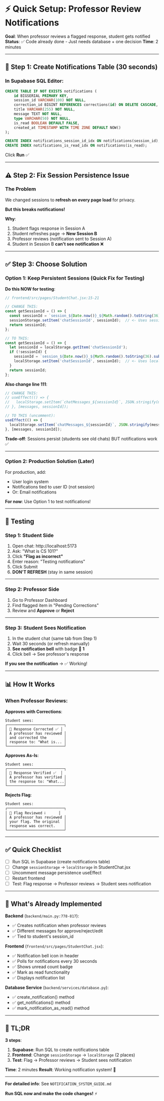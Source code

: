 # ⚡ Quick Setup: Professor Review Notifications

**Goal**: When professor reviews a flagged response, student gets notified
**Status**: ✅ Code already done - Just needs database + one decision
**Time**: 2 minutes

---

## 🚀 Step 1: Create Notifications Table (30 seconds)

### In Supabase SQL Editor:

```sql
CREATE TABLE IF NOT EXISTS notifications (
    id BIGSERIAL PRIMARY KEY,
    session_id VARCHAR(100) NOT NULL,
    correction_id BIGINT REFERENCES corrections(id) ON DELETE CASCADE,
    title VARCHAR(255) NOT NULL,
    message TEXT NOT NULL,
    type VARCHAR(50) NOT NULL,
    is_read BOOLEAN DEFAULT FALSE,
    created_at TIMESTAMP WITH TIME ZONE DEFAULT NOW()
);

CREATE INDEX notifications_session_id_idx ON notifications(session_id);
CREATE INDEX notifications_is_read_idx ON notifications(is_read);
```

Click **Run** ✅

---

## ⚠️ Step 2: Fix Session Persistence Issue

### The Problem

We changed sessions to **refresh on every page load** for privacy.

**But this breaks notifications!**

**Why**:
1. Student flags response in Session A
2. Student refreshes page → **New Session B**
3. Professor reviews (notification sent to Session A)
4. Student in Session B **can't see notification** ❌

---

## ✅ Step 3: Choose Solution

### Option 1: Keep Persistent Sessions (Quick Fix for Testing)

**Do this NOW for testing**:

```javascript
// frontend/src/pages/StudentChat.jsx:15-21

// CHANGE THIS:
const getSessionId = () => {
  const sessionId = `session_${Date.now()}_${Math.random().toString(36).substr(2, 9)}`;
  sessionStorage.setItem('chatSessionId', sessionId);  // <- Uses sessionStorage
  return sessionId;
};

// TO THIS:
const getSessionId = () => {
  let sessionId = localStorage.getItem('chatSessionId');
  if (!sessionId) {
    sessionId = `session_${Date.now()}_${Math.random().toString(36).substr(2, 9)}`;
    localStorage.setItem('chatSessionId', sessionId);  // <- Uses localStorage
  }
  return sessionId;
};
```

**Also change line 111**:

```javascript
// CHANGE THIS:
// useEffect(() => {
//   localStorage.setItem(`chatMessages_${sessionId}`, JSON.stringify(messages));
// }, [messages, sessionId]);

// TO THIS (uncomment):
useEffect(() => {
  localStorage.setItem(`chatMessages_${sessionId}`, JSON.stringify(messages));
}, [messages, sessionId]);
```

**Trade-off**: Sessions persist (students see old chats) BUT notifications work ✅

---

### Option 2: Production Solution (Later)

For production, add:
- User login system
- Notifications tied to user ID (not session)
- Or: Email notifications

**For now**: Use Option 1 to test notifications!

---

## 🧪 Testing

### Step 1: Student Side

1. Open chat: http://localhost:5173
2. Ask: "What is CS 101?"
3. Click **"Flag as incorrect"**
4. Enter reason: "Testing notifications"
5. Click Submit
6. **DON'T REFRESH** (stay in same session)

---

### Step 2: Professor Side

1. Go to Professor Dashboard
2. Find flagged item in "Pending Corrections"
3. Review and **Approve** or **Reject**

---

### Step 3: Student Sees Notification

1. In the student chat (same tab from Step 1)
2. Wait 30 seconds (or refresh manually)
3. **See notification bell** with badge 🔔 **1**
4. Click bell → See professor's response

**If you see the notification** → ✅ Working!

---

## 📊 How It Works

### When Professor Reviews:

**Approves with Corrections**:
```
Student sees:
┌──────────────────────────┐
│ 🔔 Response Corrected ✅ │
│ A professor has reviewed │
│ and corrected the        │
│ response to: "What is... │
└──────────────────────────┘
```

**Approves As-Is**:
```
Student sees:
┌──────────────────────────┐
│ 🔔 Response Verified ✅  │
│ A professor has verified │
│ the response to: "What...│
└──────────────────────────┘
```

**Rejects Flag**:
```
Student sees:
┌──────────────────────────┐
│ 🔔 Flag Reviewed ℹ️      │
│ A professor has reviewed │
│ your flag. The original  │
│ response was correct.    │
└──────────────────────────┘
```

---

## ✅ Quick Checklist

- [ ] Run SQL in Supabase (create notifications table)
- [ ] Change `sessionStorage` → `localStorage` in StudentChat.jsx
- [ ] Uncomment message persistence useEffect
- [ ] Restart frontend
- [ ] Test: Flag response → Professor reviews → Student sees notification

---

## 🎯 What's Already Implemented

**Backend** (`backend/main.py:778-817`):
- ✅ Creates notification when professor reviews
- ✅ Different messages for approve/reject/edit
- ✅ Tied to student's session_id

**Frontend** (`frontend/src/pages/StudentChat.jsx`):
- ✅ Notification bell icon in header
- ✅ Polls for notifications every 30 seconds
- ✅ Shows unread count badge
- ✅ Mark as read functionality
- ✅ Displays notification list

**Database Service** (`backend/services/database.py`):
- ✅ create_notification() method
- ✅ get_notifications() method
- ✅ mark_notification_as_read() method

---

## 🚀 TL;DR

**3 steps**:

1. **Supabase**: Run SQL to create notifications table
2. **Frontend**: Change `sessionStorage` → `localStorage` (2 places)
3. **Test**: Flag → Professor reviews → Student sees notification

**Time**: 2 minutes
**Result**: Working notification system! 🎉

---

**For detailed info**: See `NOTIFICATION_SYSTEM_GUIDE.md`

**Run SQL now and make the code changes!** ⚡
